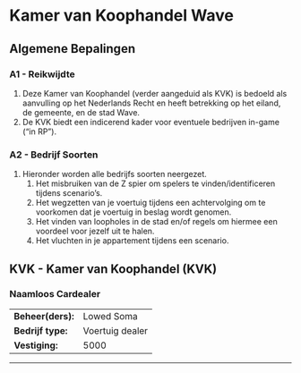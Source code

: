 # Kamer van Koophandel Wave

## Algemene Bepalingen

### A1 - Reikwijdte

1. Deze Kamer van Koophandel (verder aangeduid als KVK) is bedoeld als aanvulling op het Nederlands Recht en heeft betrekking op het eiland, de gemeente, en de stad Wave.
2. De KVK biedt een indicerend kader voor eventuele bedrijven in-game (“in RP”).

### A2 - Bedrijf Soorten

1. Hieronder worden alle bedrijfs soorten neergezet.
    1. Het misbruiken van de Z spier om spelers te vinden/identificeren tijdens scenario’s.
    2. Het wegzetten van je voertuig tijdens een achtervolging om te voorkomen dat je voertuig in beslag wordt genomen.
    3. Het vinden van loopholes in de stad en/of regels om hiermee een voordeel voor jezelf uit te halen.
    4. Het vluchten in je appartement tijdens een scenario.

## KVK - Kamer van Koophandel (KVK)

### Naamloos Cardealer
|   |   |
|---|---|
| **Beheer(ders):** | Lowed Soma |
| **Bedrijf type:**  | Voertuig dealer |
| **Vestiging:**  | 5000 |

---------------------
